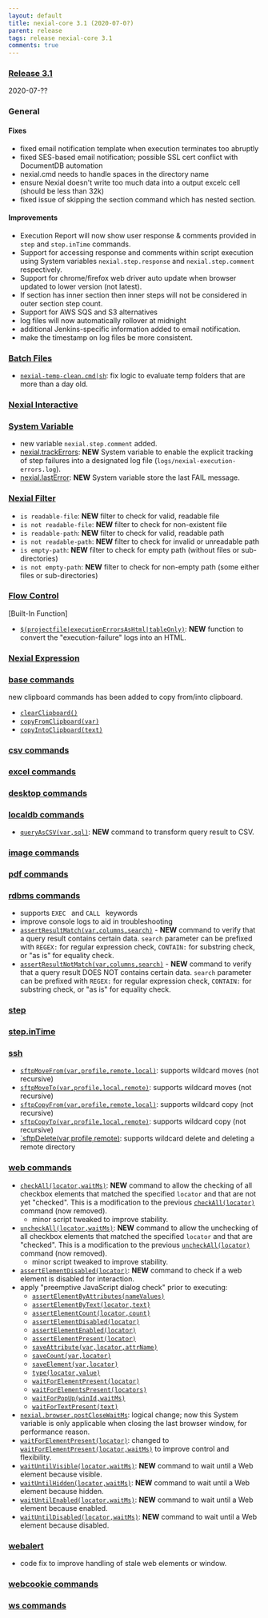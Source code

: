```yaml
---
layout: default
title: nexial-core 3.1 (2020-07-0?)
parent: release
tags: release nexial-core 3.1
comments: true
---
```


### <a href="https://github.com/nexiality/nexial-core/releases/tag/nexial-core-v3.1_???" class="external-link" target="_nexial_link">Release 3.1</a>
2020-07-??


### General
#### Fixes
- fixed email notification template when execution terminates too abruptly
- fixed SES-based email notification; possible SSL cert conflict with DocumentDB automation 
- nexial.cmd needs to handle spaces in the directory name
- ensure Nexial doesn't write too much data into a output excelc cell (should be less than 32k)
- fixed issue of skipping the section command which has nested section.
#### Improvements
- Execution Report will now show user response & comments provided in `step` and `step.inTime` commands.
- Support for accessing response and comments within script execution using System variables `nexial.step.response` and `nexial.step.comment` respectively.
- Support for chrome/firefox web driver auto update when browser updated to lower version (not latest).
- If section has inner section then inner steps will not be considered in outer section step count.
- Support for AWS SQS and S3 alternatives
- log files will now automatically rollover at midnight 
- additional Jenkins-specific information added to email notification.
- make the timestamp on log files be more consistent.

### [Batch Files](../userguide/BatchFiles)
- [`nexial-temp-clean.cmd|sh`](../userguide/BatchFiles#nexial-temp-clean): fix logic to evaluate temp folders that 
  are more than a day old.


### [Nexial Interactive](../interactive)


### [System Variable](../systemvars)
- new variable `nexial.step.comment` added.
- [nexial.trackErrors](../systemvars/index#nexial.trackErrors): **NEW** System variable to enable the explicit tracking
  of step failures into a designated log file (`logs/nexial-execution-errors.log`).
- [nexial.lastError](../systemvars/index#[nexial.lastError): **NEW** System variable store the last FAIL message.


### [Nexial Filter](../flowcontrols/filter)
- `is readable-file`: **NEW** filter to check for valid, readable file
- `is not readable-file`: **NEW** filter to check for non-existent file
- `is readable-path`: **NEW** filter to check for valid, readable path
- `is not readable-path`: **NEW** filter to check for invalid or unreadable path
- `is empty-path`: **NEW** filter to check for empty path (without files or sub-directories)
- `is not empty-path`: **NEW** filter to check for non-empty path (some either files or sub-directories)


### [Flow Control](../flowcontrols)


[Built-In Function]
- [`$(projectfile|executionErrorsAsHtml|tableOnly)`](../function/projectfile/index.html#project.executionErrorsAsHtml): 
  **NEW** function to convert the "execution-failure" logs into an HTML.


### [Nexial Expression](../expressions)


### [base commands](../commands/base)
new clipboard commands has been added to copy from/into clipboard.
- [`clearClipboard()`](../commands/base/clearClipboard())
- [`copyFromClipboard(var)`](../commands/base/copyFromClipboard(var))
- [`copyIntoClipboard(text)`](../commands/base/copyIntoClipboard(text))

### [csv commands](../commands/csv)


### [excel commands](../commands/excel)


### [desktop commands](../commands/desktop)


### [localdb commands](../commands/localdb)
- [`queryAsCSV(var,sql)`](../commands/localdb/queryAsCSV(var,sql)): **NEW** command to transform query result to CSV.


### [image commands](../commands/image)


### [pdf commands](../commands/pdf)


### [rdbms commands](../commands/rdbms)
- supports `EXEC ` and `CALL ` keywords
- improve console logs to aid in troubleshooting
- [`assertResultMatch(var,columns,search)`](../commands/rdbms/assertResultMatch(var,columns,search)) - **NEW** command 
  to verify that a query result contains certain data. `search` parameter can be prefixed with `REGEX:` for regular 
  expression check, `CONTAIN:` for substring check, or "as is" for equality check.
- [`assertResultNotMatch(var,columns,search)`](../commands/rdbms/assertResultNotMatch(var,columns,search)) - **NEW** 
  command to verify that a query result DOES NOT contains certain data. `search` parameter can be prefixed with 
  `REGEX:` for regular expression check, `CONTAIN:` for substring check, or "as is" for equality check. 


### [step](../commands/step) 


### [step.inTime](../commands/step.inTime) 

### [ssh](../commands/ssh)
- [`sftpMoveFrom(var,profile,remote,local)`](../commands/ssh/sftpMoveFrom(var,profile,remote,local)): supports 
  wildcard moves (not recursive)
- [`sftpMoveTo(var,profile,local,remote)`](../commands/ssh/sftpMoveTo(var,profile,local,remote)): supports wildcard 
  moves (not recursive)
- [`sftpCopyFrom(var,profile,remote,local)`](../commands/ssh/sftpCopyFrom(var,profile,remote,local)): supports wildcard 
  copy (not recursive) 
- [`sftpCopyTo(var,profile,local,remote)`](../commands/ssh/sftpCopyTo(var,profile,local,remote)): supports wildcard 
  copy (not recursive)
- [`sftpDelete(var,profile,remote)](../commands/ssh/sftpDelete(var,profile,remote)): supports wildcard delete and 
  deleting a remote directory 


### [web commands](../commands/web)
- [`checkAll(locator,waitMs)`](../commands/web/checkAll(locator,waitMs)): **NEW** command to allow the checking of all 
  checkbox elements that matched the specified `locator` and that are not yet "checked". This is a modification to
  the previous [`checkAll(locator)`](../commands/web/checkAll(locator)) command (now removed).
  - minor script tweaked to improve stability.
- [`uncheckAll(locator,waitMs)`](../commands/web/uncheckAll(locator,waitMs)): **NEW** command to allow the unchecking of 
  all checkbox elements that matched the specified `locator` and that are "checked". This is a modification to
  the previous [`uncheckAll(locator)`](../commands/web/checkAll(locator)) command (now removed).
  - minor script tweaked to improve stability.
- [`assertElementDisabled(locator)`](../commands/web/assertElementDisabled(locator)): **NEW** command to check if a web
  element is disabled for interaction.
- apply "preemptive JavaScript dialog check" prior to executing:
  - [`assertElementByAttributes(nameValues)`](../commands/web/assertElementByAttributes(nameValues))
  - [`assertElementByText(locator,text)`](../commands/web/assertElementByText(locator,text))
  - [`assertElementCount(locator,count)`](../commands/web/assertElementCount(locator,count))
  - [`assertElementDisabled(locator)`](../commands/web/assertElementDisabled(locator))
  - [`assertElementEnabled(locator)`](../commands/web/assertElementEnabled(locator))
  - [`assertElementPresent(locator)`](../commands/web/assertElementPresent(locator))
  - [`saveAttribute(var,locator,attrName)`](../commands/web/saveAttribute(var,locator,attrName))
  - [`saveCount(var,locator)`](../commands/web/saveCount(var,locator))
  - [`saveElement(var,locator)`](../commands/web/saveElement(var,locator))
  - [`type(locator,value)`](../commands/web/type(locator,value))
  - [`waitForElementPresent(locator)`](../commands/web/waitForElementPresent(locator))
  - [`waitForElementsPresent(locators)`](../commands/web/waitForElementsPresent(locators))
  - [`waitForPopUp(winId,waitMs)`](../commands/web/waitForPopUp(winId,waitMs))
  - [`waitForTextPresent(text)`](../commands/web/waitForTextPresent(text))
- [`nexial.browser.postCloseWaitMs`](../systemvars/index#nexial.browser.postCloseWaitMs): logical change; now this 
  System variable is only applicable when closing the last browser window, for performance reason.
- [`waitForElementPresent(locator)`](../commands/web/waitForElementPresent(locator)): changed to 
  [`waitForElementPresent(locator,waitMs)`](../commands/web/waitForElementPresent(locator,waitMs)) to improve control and flexibility.
- [`waitUntilVisible(locator,waitMs)`](waitUntilVisible(locator,waitMs)): **NEW** command to wait until a Web element because visible.
- [`waitUntilHidden(locator,waitMs)`](waitUntilHidden(locator,waitMs)): **NEW** command to wait until a Web element because hidden.
- [`waitUntilEnabled(locator,waitMs)`](waitUntilEnabled(locator,waitMs)): **NEW** command to wait until a Web element because enabled.
- [`waitUntilDisabled(locator,waitMs)`](waitUntilDisabled(locator,waitMs)): **NEW** command to wait until a Web element because disabled.


### [webalert](../commands/webalert)
- code fix to improve handling of stale web elements or window.


### [webcookie commands](../commands/webcookie)


### [ws commands](../commands/ws)
